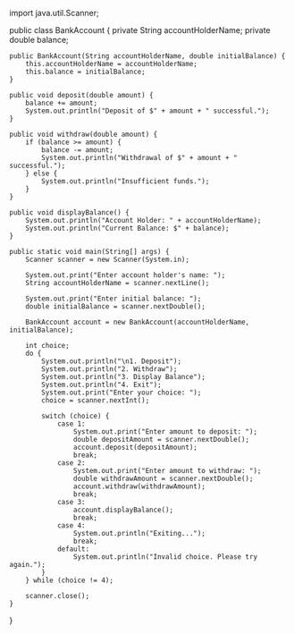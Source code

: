 import java.util.Scanner;

public class BankAccount {
    private String accountHolderName;
    private double balance;

    public BankAccount(String accountHolderName, double initialBalance) {
        this.accountHolderName = accountHolderName;
        this.balance = initialBalance;
    }

    public void deposit(double amount) {
        balance += amount;
        System.out.println("Deposit of $" + amount + " successful.");
    }

    public void withdraw(double amount) {
        if (balance >= amount) {
            balance -= amount;
            System.out.println("Withdrawal of $" + amount + " successful.");
        } else {
            System.out.println("Insufficient funds.");
        }
    }

    public void displayBalance() {
        System.out.println("Account Holder: " + accountHolderName);
        System.out.println("Current Balance: $" + balance);
    }

    public static void main(String[] args) {
        Scanner scanner = new Scanner(System.in);

        System.out.print("Enter account holder's name: ");
        String accountHolderName = scanner.nextLine();

        System.out.print("Enter initial balance: ");
        double initialBalance = scanner.nextDouble();

        BankAccount account = new BankAccount(accountHolderName, initialBalance);

        int choice;
        do {
            System.out.println("\n1. Deposit");
            System.out.println("2. Withdraw");
            System.out.println("3. Display Balance");
            System.out.println("4. Exit");
            System.out.print("Enter your choice: ");
            choice = scanner.nextInt();

            switch (choice) {
                case 1:
                    System.out.print("Enter amount to deposit: ");
                    double depositAmount = scanner.nextDouble();
                    account.deposit(depositAmount);
                    break;
                case 2:
                    System.out.print("Enter amount to withdraw: ");
                    double withdrawAmount = scanner.nextDouble();
                    account.withdraw(withdrawAmount);
                    break;
                case 3:
                    account.displayBalance();
                    break;
                case 4:
                    System.out.println("Exiting...");
                    break;
                default:
                    System.out.println("Invalid choice. Please try again.");
            }
        } while (choice != 4);

        scanner.close();
    }
}
